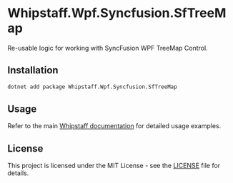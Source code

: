 # Whipstaff.Wpf.Syncfusion.SfTreeMap

Re-usable logic for working with SyncFusion WPF TreeMap Control.

## Installation

```bash
dotnet add package Whipstaff.Wpf.Syncfusion.SfTreeMap
```

## Usage

Refer to the main [Whipstaff documentation](https://github.com/dpvreony/whipstaff) for detailed usage examples.

## License

This project is licensed under the MIT License - see the [LICENSE](https://github.com/dpvreony/whipstaff/blob/main/LICENSE) file for details.
